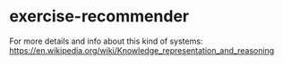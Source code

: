 # exercise-recommender
For more details and info about this kind of systems:
https://en.wikipedia.org/wiki/Knowledge_representation_and_reasoning
